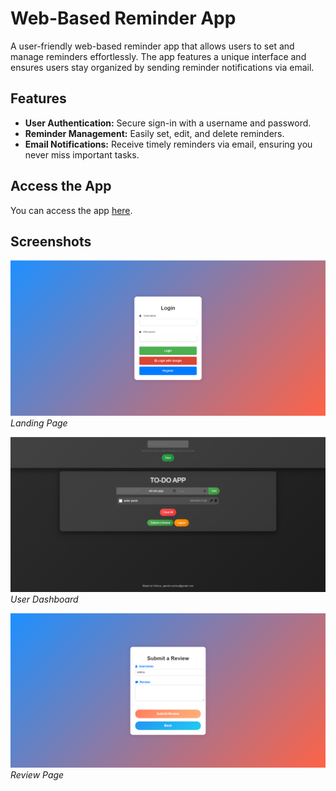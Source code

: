 # Web-Based Reminder App

A user-friendly web-based reminder app that allows users to set and manage reminders effortlessly. The app features a unique interface and ensures users stay organized by sending reminder notifications via email.

## Features

- **User Authentication:** Secure sign-in with a username and password.
- **Reminder Management:** Easily set, edit, and delete reminders.
- **Email Notifications:** Receive timely reminders via email, ensuring you never miss important tasks.

## Access the App

You can access the app [here](https://reminderapp-xi0i.onrender.com).

## Screenshots

![Screenshot 1](imgs/pic-1.png)  
*Landing Page*

![Screenshot 2](imgs/pic-2.png)  
*User Dashboard*

![Screenshot 3](imgs/pic-3.png)  
*Review Page*

